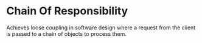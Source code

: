# Chain Of Responsibility
Achieves loose coupling in software design where a request from
the client is passed to a chain of objects to process them.
